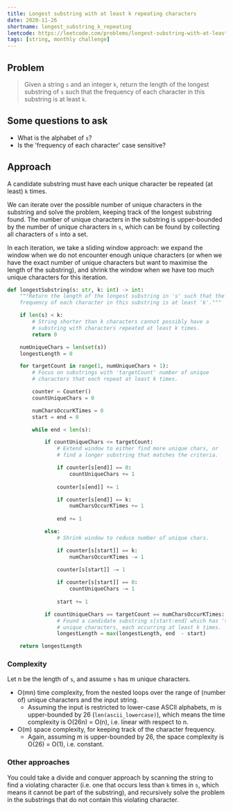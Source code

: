 ```yaml
---
title: Longest substring with at least k repeating characters
date: 2020-11-26
shortname: longest_substring_k_repeating
leetcode: https://leetcode.com/problems/longest-substring-with-at-least-k-repeating-characters
tags: [string, monthly challenge]
---
```


## Problem

> Given a string `s` and an integer `k`,
> return the length of the longest substring of `s`
> such that the frequency of each character in this substring is at least `k`.

## Some questions to ask

* What is the alphabet of `s`?
* Is the 'frequency of each character' case sensitive?

## Approach

A candidate substring must have each unique character be repeated (at least) `k` times.

We can iterate over the possible number of unique characters in the substring and solve the problem, keeping track of the longest substring found. The number of unique characters in the substring is upper-bounded by the number of unique characters in `s`, which can be found by collecting all characters of `s` into a set.

In each iteration, we take a sliding window approach: we expand the window when we do not encounter enough unique characters (or when we have the exact number of unique characters but want to maximise the length of the substring), and shrink the window when we have too much unique characters for this iteration.

```python
def longestSubstring(s: str, k: int) -> int:
    """Return the length of the longest substring in 's' such that the
    frequency of each character in this substring is at least 'k'."""

    if len(s) < k:
        # String shorter than k characters cannot possibly have a 
        # substring with characters repeated at least k times.
        return 0

    numUniqueChars = len(set(s))
    longestLength = 0

    for targetCount in range(1, numUniqueChars + 1):
        # Focus on substrings with 'targetCount' number of unique
        # characters that each repeat at least k times.

        counter = Counter()
        countUniqueChars = 0

        numCharsOccurKTimes = 0
        start = end = 0

        while end < len(s):

            if countUniqueChars <= targetCount:
                # Extend window to either find more unique chars, or
                # find a longer substring that matches the criteria.

                if counter[s[end]] == 0:
                    countUniqueChars += 1
                
                counter[s[end]] += 1

                if counter[s[end]] == k:
                    numCharsOccurKTimes += 1
                
                end += 1

            else:
                # Shrink window to reduce number of unique chars.

                if counter[s[start]] == k:
                    numCharsOccurKTimes -= 1
                
                counter[s[start]] -= 1

                if counter[s[start]] == 0:
                    countUniqueChars -= 1
                
                start += 1

            if countUniqueChars == targetCount == numCharsOccurKTimes:
                # Found a candidate substring s[start:end] which has 'targetCount'
                # unique characters, each occurring at least k times.
                longestLength = max(longestLength, end  - start)

    return longestLength
```

### Complexity
Let n be the length of `s`, and assume `s` has m unique characters.

* O(mn) time complexity, from the nested loops over the range of (number of) unique characters and the input string.
    * Assuming the input is restricted to lower-case ASCII alphabets, m is upper-bounded by 26 (`len(ascii_lowercase)`), which means the time complexity is O(26n) = O(n), i.e. linear with respect to n.
* O(m) space complexity, for keeping track of the character frequency.
    * Again, assuming m is upper-bounded by 26, the space complexity is O(26) = O(1), i.e. constant.

### Other approaches

You could take a divide and conquer approach by scanning the string to find a violating character (i.e. one that occurs less than `k` times in `s`, which means it cannot be part of the substring), and recursively solve the problem in the substrings that do not contain this violating character.